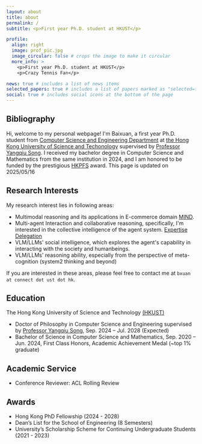```yaml
---
layout: about
title: about
permalink: /
subtitle: <p>First year Ph.D. student at HKUST</p>

profile:
  align: right
  image: prof_pic.jpg
  image_circular: false # crops the image to make it circular
  more_info: >
    <p>First year Ph.D. student at HKUST</p>
    <p>Crazy Tennis Fan</p>

news: true # includes a list of news items
selected_papers: true # includes a list of papers marked as "selected={true}"
social: true # includes social icons at the bottom of the page
---
```


## Bibliography
Hi, welcome to my personal webpage! I'm Baixuan, a first year Ph.D. student from [Computer Science and Engineering Department](https://cse.hkust.edu.hk/) at [the Hong Kong University of Science and Techonology](https://hkust.edu.hk/) supervised by [Professor Yangqiu Song](https://www.cse.ust.hk/~yqsong/). I received my bachelor degree in Computer Science and Mathematics from the same institution in 2024, and I am honored to be funded by the prestigious [HKPFS](https://fytgs.hkust.edu.hk/scholarships/hong-kong-phd-fellowship-scheme) award.
This page is updated on 2025/05/16

## Research Interests
My research interest lies in following areas:
- Multimodal reasoning and its applications in E-commerce domain [MIND](https://arxiv.org/abs/2406.10701).
- Multi-agent Interaction and collaborative reasoning, specifically, I'm interested in the collective intelligence of the agent system. [Expertise Delegation](https://www.arxiv.org/abs/2505.07313)
- VLM/LLMs' social intelligence, which explores the agent's capability in interacting with the society and humanbeings.
- VLM/LLMs' reasoning ability, especially from the perspective of meta-cognition (system2 thinking and beyond)

 If you are interested in these areas, please feel free to contact me at `bxuan at connect dot ust dot hk`.

## Education
The Hong Kong University of Science and Technology [(HKUST)](https://hkust.edu.hk/)
- Doctor of Philosophy in Computer Science and Engineering supervised by [Professor Yangqiu Song](https://www.cse.ust.hk/~yqsong/), Sep. 2024 – Jul. 2028 (Expected)
- Bachelor of Science in Computer Science and Mathematics, Sep. 2020 – Jun. 2024, First Class Honors, Academic Achievement Medal (~top 1% graduate)

## Academic Service
- Conference Reviewer: ACL Rolling Review

## Awards
- Hong Kong PhD Fellowship (2024 - 2028)
- Dean’s List for the School of Engineering (8 Semesters)
- University’s Scholarship Scheme for Continuing Undergraduate Students (2021 - 2023)


<!-- Write your biography here. Tell the world about yourself. Link to your favorite [subreddit](http://reddit.com). You can put a picture in, too. The code is already in, just name your picture `prof_pic.jpg` and put it in the `img/` folder. -->

<!-- Put your address / P.O. box / other info right below your picture. You can also disable any of these elements by editing `profile` property of the YAML header of your `_pages/about.md`. Edit `_bibliography/papers.bib` and Jekyll will render your [publications page](/al-folio/publications/) automatically.

Link to your social media connections, too. This theme is set up to use [Font Awesome icons](https://fontawesome.com/) and [Academicons](https://jpswalsh.github.io/academicons/), like the ones below. Add your Facebook, Twitter, LinkedIn, Google Scholar, or just disable all of them. -->
